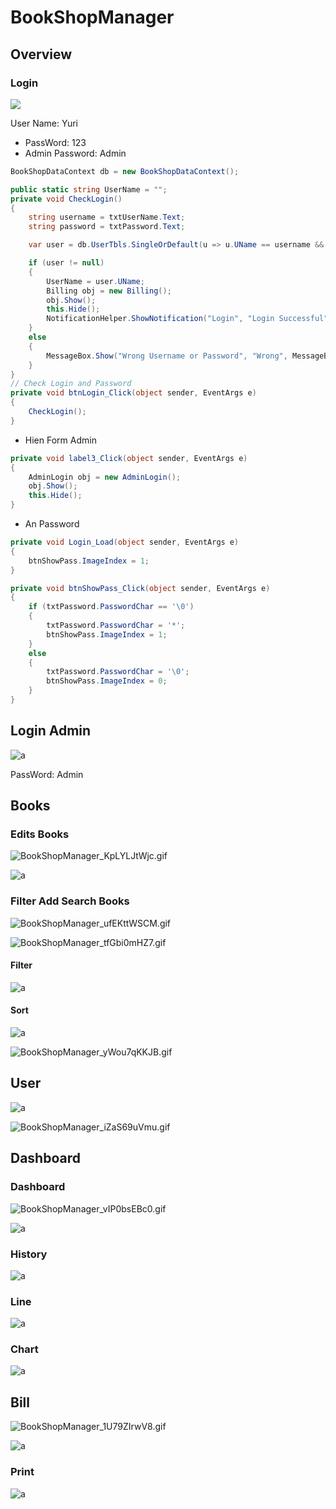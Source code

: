 # BookShopManager

## Overview

### Login

![](https://i.imgur.com/kKjNp5g.png)

User Name: Yuri

- PassWord: 123
- Admin Password: Admin

```cs
BookShopDataContext db = new BookShopDataContext();

public static string UserName = "";
private void CheckLogin()
{
    string username = txtUserName.Text;
    string password = txtPassword.Text;

    var user = db.UserTbls.SingleOrDefault(u => u.UName == username && u.UPass == password);

    if (user != null)
    {
        UserName = user.UName;
        Billing obj = new Billing();
        obj.Show();
        this.Hide();
        NotificationHelper.ShowNotification("Login", "Login Successful", ToolTipIcon.Info);
    }
    else
    {
        MessageBox.Show("Wrong Username or Password", "Wrong", MessageBoxButtons.OK, MessageBoxIcon.Warning);
    }
}
// Check Login and Password
private void btnLogin_Click(object sender, EventArgs e)
{
    CheckLogin();
}
```
- Hien Form Admin
```cs
private void label3_Click(object sender, EventArgs e)
{
    AdminLogin obj = new AdminLogin();
    obj.Show();
    this.Hide();
}

```
- An Password

```cs
private void Login_Load(object sender, EventArgs e)
{    
    btnShowPass.ImageIndex = 1;
}
```

```cs
private void btnShowPass_Click(object sender, EventArgs e)
{
    if (txtPassword.PasswordChar == '\0')
    {
        txtPassword.PasswordChar = '*';
        btnShowPass.ImageIndex = 1;
    }
    else
    {
        txtPassword.PasswordChar = '\0';
        btnShowPass.ImageIndex = 0;
    }
}
```

## Login Admin

![a](https://i.imgur.com/7rvDXnv.png)

PassWord: Admin

## Books

### Edits Books

![BookShopManager_KpLYLJtWjc.gif](./OverView/BookShopManager_KpLYLJtWjc.gif)

![a](https://i.imgur.com/nhUncRR.png)

### Filter Add Search Books

![BookShopManager_ufEKttWSCM.gif](./OverView/BookShopManager_ufEKttWSCM.gif)

![BookShopManager_tfGbi0mHZ7.gif](./OverView/BookShopManager_tfGbi0mHZ7.gif)

#### Filter

![a](https://i.imgur.com/2syDXFs.png)

#### Sort

![a](https://i.imgur.com/47zL8WC.png)

![BookShopManager_yWou7qKKJB.gif](./OverView/BookShopManager_yWou7qKKJB.gif)

## User

![a](https://i.imgur.com/RNxBoAR.png)

![BookShopManager_iZaS69uVmu.gif](./OverView/BookShopManager_iZaS69uVmu.gif)

## Dashboard

### Dashboard

![BookShopManager_vIP0bsEBc0.gif](./OverView/BookShopManager_vIP0bsEBc0.gif)

![a](https://i.imgur.com/wUmMjPT.png)

### History

![a](.\OverView\BookShopManager_g5ercbTdsb.png)

### Line

![a](.\OverView\BookShopManager_IZVDYjqsFh.png)

### Chart

![a](.\OverView\BookShopManager_CbPT3TX3AB.png)

## Bill

![BookShopManager_1U79ZIrwV8.gif](./OverView/BookShopManager_1U79ZIrwV8.gif)

![a](.\OverView\BookShopManager_pQ71b8nyuD.png)

### Print

![a](.\OverView\BookShopManager_wQS4XZyO5M.png)
